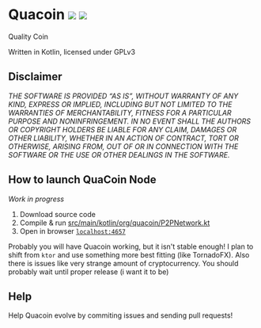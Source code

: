 # Quacoin ![](https://img.shields.io/github/stars/quacoin/quacoin?style=flat) ![](https://img.shields.io/badge/release-alpha-critical)
Quality Coin

Written in Kotlin, licensed under GPLv3
## Disclaimer
*THE SOFTWARE IS PROVIDED “AS IS”, WITHOUT WARRANTY OF ANY KIND, EXPRESS OR IMPLIED, INCLUDING BUT NOT LIMITED TO THE WARRANTIES OF MERCHANTABILITY, FITNESS FOR A PARTICULAR PURPOSE AND NONINFRINGEMENT. IN NO EVENT SHALL THE AUTHORS OR COPYRIGHT HOLDERS BE LIABLE FOR ANY CLAIM, DAMAGES OR OTHER LIABILITY, WHETHER IN AN ACTION OF CONTRACT, TORT OR OTHERWISE, ARISING FROM, OUT OF OR IN CONNECTION WITH THE SOFTWARE OR THE USE OR OTHER DEALINGS IN THE SOFTWARE.*
## How to launch QuaCoin Node
*Work in progress*
 1. Download source code
 2. Compile & run [src/main/kotlin/org/quacoin/P2PNetwork.kt](src/main/kotlin/org/quacoin/P2PNetwork.kt)
 3. Open in browser [`localhost:4657`](http://localhost:4657)

Probably you will have Quacoin working, but it isn't stable enough! I plan to shift from `ktor` and use something more best fitting (like TornadoFX). Also there is issues like very strange amount of cryptocurrency. You should probably wait until proper release (i want it to be)

## Help
Help Quacoin evolve by commiting issues and sending pull requests!
